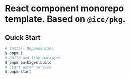 # React component monorepo template. Based on `@ice/pkg`.

## Quick Start

```bash
# Install Dependencies.
$ pnpm i 
# Build and link packages.
$ pnpm packages:build
# Start watch service
$ pnpm start
```
